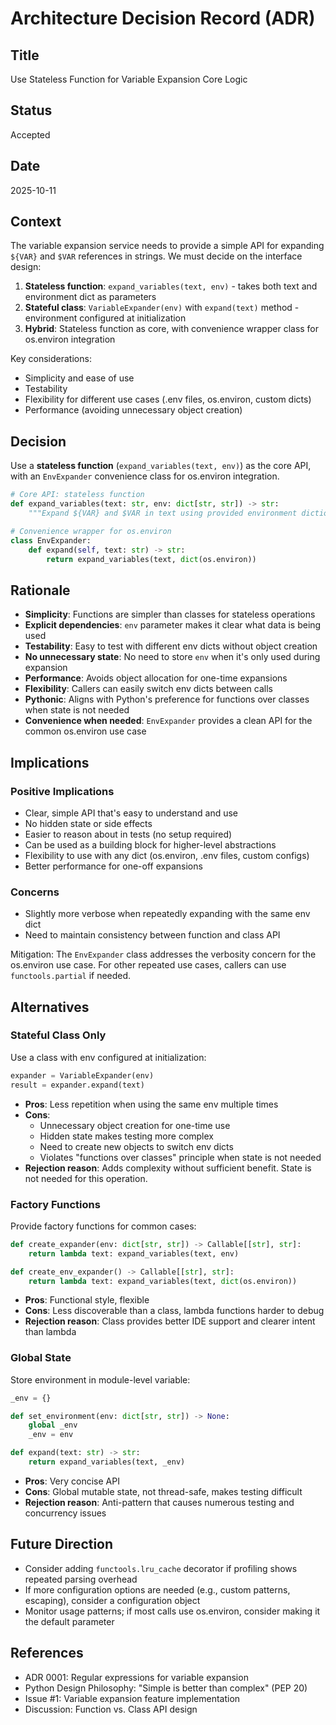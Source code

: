 # Architecture Decision Record (ADR)

## Title

Use Stateless Function for Variable Expansion Core Logic

## Status

Accepted

## Date

2025-10-11

## Context

The variable expansion service needs to provide a simple API for expanding `${VAR}` and `$VAR` references in strings. We must decide on the interface design:

1. **Stateless function**: `expand_variables(text, env)` - takes both text and environment dict as parameters
2. **Stateful class**: `VariableExpander(env)` with `expand(text)` method - environment configured at initialization
3. **Hybrid**: Stateless function as core, with convenience wrapper class for os.environ integration

Key considerations:

- Simplicity and ease of use
- Testability
- Flexibility for different use cases (.env files, os.environ, custom dicts)
- Performance (avoiding unnecessary object creation)

## Decision

Use a **stateless function** (`expand_variables(text, env)`) as the core API, with an `EnvExpander` convenience class for os.environ integration.

```python
# Core API: stateless function
def expand_variables(text: str, env: dict[str, str]) -> str:
    """Expand ${VAR} and $VAR in text using provided environment dictionary."""

# Convenience wrapper for os.environ
class EnvExpander:
    def expand(self, text: str) -> str:
        return expand_variables(text, dict(os.environ))
```

## Rationale

- **Simplicity**: Functions are simpler than classes for stateless operations
- **Explicit dependencies**: `env` parameter makes it clear what data is being used
- **Testability**: Easy to test with different env dicts without object creation
- **No unnecessary state**: No need to store `env` when it's only used during expansion
- **Performance**: Avoids object allocation for one-time expansions
- **Flexibility**: Callers can easily switch env dicts between calls
- **Pythonic**: Aligns with Python's preference for functions over classes when state is not needed
- **Convenience when needed**: `EnvExpander` provides a clean API for the common os.environ use case

## Implications

### Positive Implications

- Clear, simple API that's easy to understand and use
- No hidden state or side effects
- Easier to reason about in tests (no setup required)
- Can be used as a building block for higher-level abstractions
- Flexibility to use with any dict (os.environ, .env files, custom configs)
- Better performance for one-off expansions

### Concerns

- Slightly more verbose when repeatedly expanding with the same env dict
- Need to maintain consistency between function and class API

Mitigation: The `EnvExpander` class addresses the verbosity concern for the os.environ use case. For other repeated use cases, callers can use `functools.partial` if needed.

## Alternatives

### Stateful Class Only

Use a class with env configured at initialization:

```python
expander = VariableExpander(env)
result = expander.expand(text)
```

- **Pros**: Less repetition when using the same env multiple times
- **Cons**:
  - Unnecessary object creation for one-time use
  - Hidden state makes testing more complex
  - Need to create new objects to switch env dicts
  - Violates "functions over classes" principle when state is not needed
- **Rejection reason**: Adds complexity without sufficient benefit. State is not needed for this operation.

### Factory Functions

Provide factory functions for common cases:

```python
def create_expander(env: dict[str, str]) -> Callable[[str], str]:
    return lambda text: expand_variables(text, env)

def create_env_expander() -> Callable[[str], str]:
    return lambda text: expand_variables(text, dict(os.environ))
```

- **Pros**: Functional style, flexible
- **Cons**: Less discoverable than a class, lambda functions harder to debug
- **Rejection reason**: Class provides better IDE support and clearer intent than lambda

### Global State

Store environment in module-level variable:

```python
_env = {}

def set_environment(env: dict[str, str]) -> None:
    global _env
    _env = env

def expand(text: str) -> str:
    return expand_variables(text, _env)
```

- **Pros**: Very concise API
- **Cons**: Global mutable state, not thread-safe, makes testing difficult
- **Rejection reason**: Anti-pattern that causes numerous testing and concurrency issues

## Future Direction

- Consider adding `functools.lru_cache` decorator if profiling shows repeated parsing overhead
- If more configuration options are needed (e.g., custom patterns, escaping), consider a configuration object
- Monitor usage patterns; if most calls use os.environ, consider making it the default parameter

## References

- ADR 0001: Regular expressions for variable expansion
- Python Design Philosophy: "Simple is better than complex" (PEP 20)
- Issue #1: Variable expansion feature implementation
- Discussion: Function vs. Class API design
